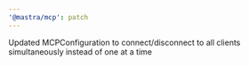 ```yaml
---
'@mastra/mcp': patch
---
```


Updated MCPConfiguration to connect/disconnect to all clients simultaneously instead of one at a time
